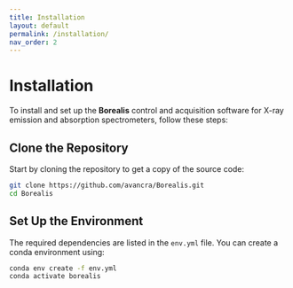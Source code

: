 ```yaml
---
title: Installation
layout: default
permalink: /installation/
nav_order: 2
---
```


# Installation

To install and set up the **Borealis** control and acquisition software for X-ray emission and absorption spectrometers, follow these steps:

## Clone the Repository

Start by cloning the repository to get a copy of the source code:

```bash
git clone https://github.com/avancra/Borealis.git
cd Borealis
```

## Set Up the Environment

The required dependencies are listed in the `env.yml` file. 
You can create a conda environment using:

```bash
conda env create -f env.yml
conda activate borealis
```

